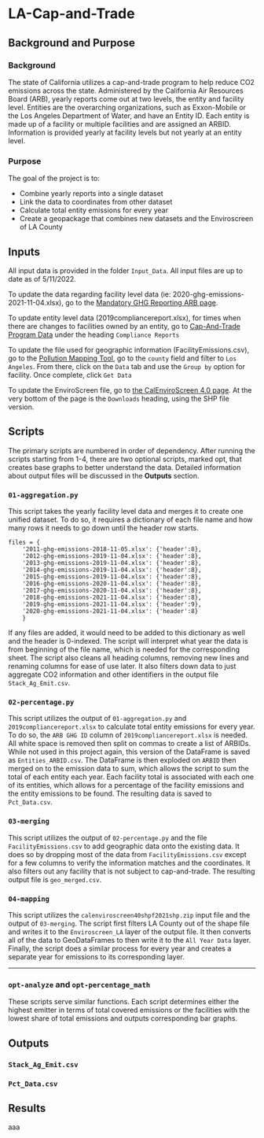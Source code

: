 # LA-Cap-and-Trade


## Background and Purpose
### **Background**

The state of California utilizes a cap-and-trade program to help reduce CO2 emissions across the state. Administered by the California Air Resources Board (ARB), yearly reports come out at two levels, the entity and facility level. Entities are the overarching organizations, such as Exxon-Mobile or the Los Angeles Department of Water, and have an Entity ID. Each entity is made up of a facility or multiple facilities and are assigned an ARBID. Information is provided yearly at facility levels but not yearly at an entity level.
### **Purpose**
The goal of the project is to:
  * Combine yearly reports into a single dataset
  * Link the data to coordinates from other dataset
  * Calculate total entity emissions for every year
  * Create a geopackage that combines new datasets and the Enviroscreen of LA County
## Inputs
All input data is provided in the folder `Input_Data`. All input files are up to date as of 5/11/2022.

To update the data regarding facility level data (ie: 2020-ghg-emissions-2021-11-04.xlsx), go to the [Mandatory GHG Reporting ARB page](https://ww2.arb.ca.gov/mrr-data).

To update entity level data (2019compliancereport.xlsx), for times when there are changes to facilities owned by an entity, go to [Cap-And-Trade Program Data](https://ww2.arb.ca.gov/our-work/programs/cap-and-trade-program/cap-and-trade-program-data) under the heading `Compliance Reports`


To update the file used for geographic information (FacilityEmissions.csv), go to the [Pollution Mapping Tool](https://www.arb.ca.gov/ei/tools/pollution_map/#), go to the `county` field and filter to `Los Angeles`. From there, click on the `Data` tab and use the `Group by` option for facility. Once complete, click `Get Data`

To update the EnviroScreen file, go to [the CalEnviroScreen 4.0 page](https://oehha.ca.gov/calenviroscreen/report/calenviroscreen-40). At the very bottom of the page is the `Downloads` heading, using the SHP file version.

## Scripts
The primary scripts are numbered in order of dependency. After running the scripts starting from 1-4, there are two optional scripts, marked opt, that creates base graphs to better understand the data. Detailed information about output files will be discussed in the **Outputs** section.
### `01-aggregation.py`

This script takes the yearly facility level data and merges it to create one unified dataset. To do so, it requires a dictionary of each file name and how many rows it needs to go down until the header row starts.
```
files = {
    '2011-ghg-emissions-2018-11-05.xlsx': {'header':8},
    '2012-ghg-emissions-2019-11-04.xlsx': {'header':8},
    '2013-ghg-emissions-2019-11-04.xlsx': {'header':8},
    '2014-ghg-emissions-2019-11-04.xlsx': {'header':8}, 
    '2015-ghg-emissions-2019-11-04.xlsx': {'header':8},
    '2016-ghg-emissions-2020-11-04.xlsx': {'header':8},
    '2017-ghg-emissions-2020-11-04.xlsx': {'header':8},
    '2018-ghg-emissions-2021-11-04.xlsx': {'header':8},
    '2019-ghg-emissions-2021-11-04.xlsx': {'header':9},
    '2020-ghg-emissions-2021-11-04.xlsx': {'header':8}
    }
```
If any files are added, it would need to be added to this dictionary as well and the header is 0-indexed. The script will interpret what year the data is from beginning of the file name, which is needed for the corresponding sheet. The script also cleans all heading columns, removing new lines and renaming columns for ease of use later. It also filters down data to just aggregate CO2 information and other identifiers in the output file `Stack_Ag_Emit.csv`.

### `02-percentage.py`

This script utilizes the output of `01-aggregation.py` and `2019compliancereport.xlsx` to calculate total entity emissions for every year. To do so, the `ARB GHG ID` column of `2019compliancereport.xlsx` is needed. All white space is removed then split on commas to create a list of ARBIDs. While not used in this project again, this version of the DataFrame is saved as `Entities_ARBID.csv`. The DataFrame is then exploded on `ARBID` then merged on to the emission data to sum, which allows the script to sum the total of each entity each year. Each facility total is associated with each one of its entities, which allows for a percentage of the facility emissions and the entity emissions to be found. The resulting data is saved to `Pct_Data.csv`.

### `03-merging`

This script utilizes the output of `02-percentage.py` and the file `FacilityEmissions.csv` to add geographic data onto the existing data. It does so by dropping most of the data from `FacilityEmissions.csv` except for a few columns to verify the information matches and the coordinates. It also filters out any facility that is not subject to cap-and-trade. The resulting output file is `geo_merged.csv`.

### `04-mapping`

This script utilizes the `calenviroscreen40shpf2021shp.zip` input file and the output of `03-merging`. The script first filters LA County out of the shape file and writes it to the `Enviroscreen_LA` layer of the output file. It then converts all of the data to GeoDataFrames to then write it to the `All Year Data` layer. Finally, the script does a similar process for every year and creates a separate year for emissions to its corresponding layer.
___
### `opt-analyze` and `opt-percentage_math`
These scripts serve similar functions. Each script determines either the highest emitter in terms of total covered emissions or the facilities with the lowest share of total emissions and outputs corresponding bar graphs.
## Outputs
### `Stack_Ag_Emit.csv`

### `Pct_Data.csv`

## Results
aaa
